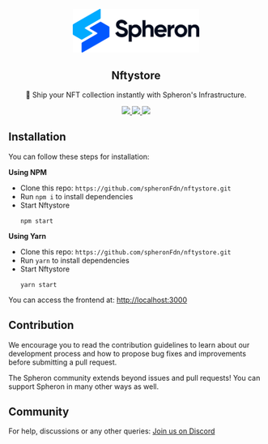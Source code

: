 <p align="center">
  <picture>
    <source media="(prefers-color-scheme: dark)" srcset="https://github.com/spheronFdn/fns/blob/main/.github/assets/spheron-logo-dark.svg">
    <source media="(prefers-color-scheme: light)" srcset="https://github.com/spheronFdn/fns/blob/main/.github/assets/spheron-logo.svg">
    <img alt="Spheron" src="https://github.com/spheronFdn/fns/blob/main/.github/assets/spheron-logo.svg" width="250">
  </picture>
</p>

<h2 align="center">Nftystore</h2>

<p align="center">
  🚀 Ship your NFT collection instantly with Spheron's Infrastructure.
</p>

<p align="center">
  <a href="https://github.com/spheronFdn/fns/blob/main/LICENSE" target="_blank" rel="noreferrer">
    <img src="https://img.shields.io/static/v1?label=license&message=MIT&color=green" />
  </a>
  <a href="https://discord.com/invite/ahxuCtm" target="_blank" rel="noreferrer">
    <img src="https://img.shields.io/static/v1?label=community&message=discord&color=blue" />
  </a>
  <a href="https://twitter.com/SpheronFdn" target="_blank" rel="noreferrer">
    <img src="https://img.shields.io/twitter/url/https/twitter.com/cloudposse.svg?style=social&label=Follow%20%40SpheronFdn" />
  </a>
</p>

## Installation
You can follow these steps for installation:

**Using NPM**
- Clone this repo: `https://github.com/spheronFdn/nftystore.git`
- Run `npm i` to install dependencies
- Start Nftystore
  ```
  npm start
  ```
  
**Using Yarn**
- Clone this repo: `https://github.com/spheronFdn/nftystore.git`
- Run `yarn` to install dependencies
- Start Nftystore
  ```
  yarn start
  ```

You can access the frontend at: [http://localhost:3000](http://localhost:3000)

## Contribution
We encourage you to read the contribution guidelines to learn about our development process and how to propose bug fixes and improvements before submitting a pull request.

The Spheron community extends beyond issues and pull requests! You can support Spheron in many other ways as well.

## Community
For help, discussions or any other queries: [Join us on Discord](https://discord.com/invite/ahxuCtm)
